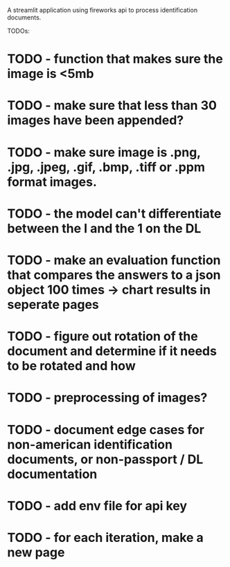 A streamlit application using fireworks api to process identification documents.

TODOs:
# TODO - function that makes sure the image is <5mb
# TODO - make sure that less than 30 images have been appended?
# TODO - make sure image is .png, .jpg, .jpeg, .gif, .bmp, .tiff or .ppm format images.
# TODO - the model can't differentiate between the I and the 1 on the DL
# TODO - make an evaluation function that compares the answers to a json object 100 times -> chart results in seperate pages
# TODO - figure out rotation of the document and determine if it needs to be rotated and how
# TODO - preprocessing of images?
# TODO - document edge cases for non-american identification documents, or non-passport / DL documentation
# TODO - add env file for api key
# TODO - for each iteration, make a new page
